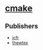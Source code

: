 # [cmake](https://pypi.org/project/cmake)



## Publishers
- [jcfr](https://pypi.org/user/jcfr)
- [thewtex](https://pypi.org/user/thewtex)

